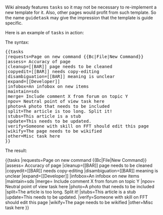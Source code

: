 Wiki already features <tt>tasks</tt> so it may not be necessary to re-implement a new template for it. Also, other pages would profit from such template. So the name <tt>guidetask</tt> may give the impression that the template is guide specific. 

Here is an example of <tt>tasks</tt> in action:

The syntax:
<pre>
{{tasks
|requests=Page on new command {{Bc|File|New Command}}
|assess= Accuracy of page
|cleanup=[[BAR]] page needs to be cleaned
|copyedit=[[BAR]] needs copy-editing
|disambiguation=[[BAR]] meaning is unclear
|expand=[[Developer]]
|infobox=An infobox on new items
|maintain=sds
|merge= Include comment X from forum on topic Y 
|npov= Neutral point of view task here
|photo=A photo that needs to be included
|split=The article is too long. Split it!
|stubs=This article is a stub
|update=This needs to be updated.
|verify=Someone with skill on FFT should edit this page
|wikify=The page needs to be wikified
|other=Misc task here
}}
</pre>

The result:

{{tasks
|requests=Page on new command {{Bc|File|New Command}}
|assess= Accuracy of page
|cleanup=[[BAR]] page needs to be cleaned
|copyedit=[[BAR]] needs copy-editing
|disambiguation=[[BAR]] meaning is unclear
|expand=[[Developer]]
|infobox=An infobox on new items
|maintain=sds
|merge= Include comment X from forum on topic Y 
|npov= Neutral point of view task here
|photo=A photo that needs to be included
|split=The article is too long. Split it!
|stubs=This article is a stub
|update=This needs to be updated.
|verify=Someone with skill on FFT should edit this page
|wikify=The page needs to be wikified
|other=Misc task here
}}

